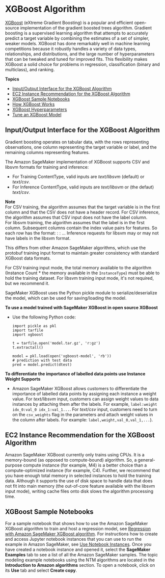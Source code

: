 # XGBoost Algorithm<a name="xgboost"></a>

[XGBoost](https://github.com/dmlc/xgboost) \(eXtreme Gradient Boosting\) is a popular and efficient open\-source implementation of the gradient boosted trees algorithm\. Gradient boosting is a supervised learning algorithm that attempts to accurately predict a target variable by combining the estimates of a set of simpler, weaker models\. XGBoost has done remarkably well in machine learning competitions because it robustly handles a variety of data types, relationships, and distributions, and the large number of hyperparameters that can be tweaked and tuned for improved fits\. This flexibility makes XGBoost a solid choice for problems in regression, classification \(binary and multiclass\), and ranking\.

**Topics**
+ [Input/Output Interface for the XGBoost Algorithm](#InputOutput-XGBoost)
+ [EC2 Instance Recommendation for the XGBoost Algorithm](#Instance-XGBoost)
+ [XGBoost Sample Notebooks](#xgboost-sample-notebooks)
+ [How XGBoost Works](xgboost-HowItWorks.md)
+ [XGBoost Hyperparameters](xgboost_hyperparameters.md)
+ [Tune an XGBoost Model](xgboost-tuning.md)

## Input/Output Interface for the XGBoost Algorithm<a name="InputOutput-XGBoost"></a>

Gradient boosting operates on tabular data, with the rows representing observations, one column representing the target variable or label, and the remaining columns representing features\. 

The Amazon SageMaker implementation of XGBoost supports CSV and libsvm formats for training and inference:
+ For Training ContentType, valid inputs are *text/libsvm* \(default\) or *text/csv*\.
+ For Inference ContentType, valid inputs are *text/libsvm* or \(the defaut\) *text/csv*\.

**Note**  
For CSV training, the algorithm assumes that the target variable is in the first column and that the CSV does not have a header record\. For CSV inference, the algorithm assumes that CSV input does not have the label column\.   
For libsvm training, the algorithm assumes that the label is in the first column\. Subsequent columns contain the index value pairs for features\. So each row has the format: <label> <index1>:<value1> <index2>:<value2> \.\.\. Inference requests for libsvm may or may not have labels in the libsvm format\.

This differs from other Amazon SageMaker algorithms, which use the protobuf training input format to maintain greater consistency with standard XGBoost data formats\.

For CSV training input mode, the total memory available to the algorithm \(Instance Count \* the memory available in the `InstanceType`\) must be able to hold the training dataset\. For libsvm training input mode, it's not required, but we recommend it\.

SageMaker XGBoost uses the Python pickle module to serialize/deserialize the model, which can be used for saving/loading the model\.

**To use a model trained with SageMaker XGBoost in open source XGBoost**
+ Use the following Python code:

  ```
  import pickle as pkl 
  import tarfile
  import xgboost

  t = tarfile.open('model.tar.gz', 'r:gz')
  t.extractall()
  
  model = pkl.load(open('xgboost-model', 'rb'))
  # prediction with test data
  pred = model.predict(dtest)
  ```

**To differentiate the importance of labelled data points use Instance Weight Supports**
+ Amazon SageMaker XGBoost allows customers to differentiate the importance of labelled data points by assigning each instance a weight value\. For *text/libsvm* input, customers can assign weight values to data instances by attaching them after the labels\. For example, `label:weight idx_0:val_0 idx_1:val_1...`\. For *text/csv* input, customers need to turn on the `csv_weights` flag in the parameters and attach weight values in the column after labels\. For example: `label,weight,val_0,val_1,...`\)\.

## EC2 Instance Recommendation for the XGBoost Algorithm<a name="Instance-XGBoost"></a>

Amazon SageMaker XGBoost currently only trains using CPUs\. It is a memory\-bound \(as opposed to compute\-bound\) algorithm\. So, a general\-purpose compute instance \(for example, M4\) is a better choice than a compute\-optimized instance \(for example, C4\)\. Further, we recommend that you have enough total memory in selected instances to hold the training data\. Although it supports the use of disk space to handle data that does not fit into main memory \(the out\-of\-core feature available with the libsvm input mode\), writing cache files onto disk slows the algorithm processing time\.

## XGBoost Sample Notebooks<a name="xgboost-sample-notebooks"></a>

For a sample notebook that shows how to use the Amazon SageMaker XGBoost algorithm to train and host a regression model, see [Regression with Amazon SageMaker XGBoost algorithm](https://github.com/awslabs/amazon-sagemaker-examples/blob/master/introduction_to_amazon_algorithms/xgboost_abalone/xgboost_abalone.ipynb)\. For instructions how to create and access Jupyter notebook instances that you can use to run the example in Amazon SageMaker, see [Use Notebook Instances](nbi.md)\. Once you have created a notebook instance and opened it, select the **SageMaker Examples** tab to see a list of all the Amazon SageMaker samples\. The topic modeling example notebooks using the NTM algorithms are located in the **Introduction to Amazon algorithms** section\. To open a notebook, click on its **Use** tab and select **Create copy**\.